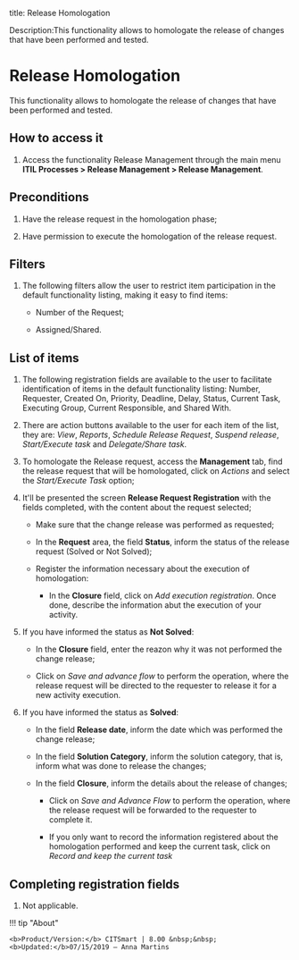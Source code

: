 title: Release Homologation

Description:This functionality allows to homologate the release of changes that have been performed and tested.

# Release Homologation

This functionality allows to homologate the release of changes that have been
performed and tested.

How to access it
------------

1.  Access the functionality Release Management through the main menu
    **ITIL Processes > Release Management > Release Management**.

Preconditions
-------------

1.  Have the release request in the homologation phase;

2.  Have permission to execute the homologation of the release request.

Filters
-------

1.  The following filters allow the user to restrict item participation in 
    the default functionality listing, making it easy to find items:

    -  Number of the Request;

    -  Assigned/Shared.

List of items
-----------------

1.  The following registration fields are available to the user to facilitate 
    identification of items in the default functionality listing: Number, 
    Requester, Created On, Priority, Deadline, Delay, Status, Current Task, 
    Executing Group, Current Responsible, and Shared With.

2.  There are action buttons available to the user for each item of the list,
    they are: *View*, *Reports*, *Schedule Release Request*, *Suspend release*,
    *Start/Execute task* and *Delegate/Share task*.

3.  To homologate the Release request, access the **Management** tab, 
    find the release request that will be homologated, click on *Actions* 
    and select the *Start/Execute Task* option;

4.  It'll be presented the screen **Release Request Registration** with the fields
    completed, with the content about the request selected;

    - Make sure that the change release was performed as requested;

    - In the **Request** area, the field **Status**, inform the status of the release request (Solved or Not Solved);

    - Register the information necessary about the execution of homologation:

        -  In the **Closure** field, click on *Add execution registration*. Once done, describe the information abut the 
        execution of your activity.

5.  If you have informed the status as **Not Solved**:

    - In the **Closure** field, enter the reazon why it was not performed the change release;

    - Click on *Save and advance flow* to perform the operation, where the release request will be directed to the requester
    to release it for a new activity execution.

6.  If you have informed the status as **Solved**:

    -  In the field **Release date**, inform the date which was performed the change release;

    -  In the field **Solution Category**, inform the solution category, that is,
    inform what was done to release the changes;

    -  In the field **Closure**, inform the details about the release of changes;

         -  Click on *Save and Advance Flow* to perform the operation, where the release
            request will be forwarded to the requester to complete it.

         -  If you only want to record the information registered about the homologation 
            performed and keep the current task, click on *Record and keep the current task*

Completing registration fields
-----------------------------------

1.  Not applicable.

!!! tip "About"

    <b>Product/Version:</b> CITSmart | 8.00 &nbsp;&nbsp;
    <b>Updated:</b>07/15/2019 – Anna Martins


